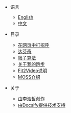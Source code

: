 - 语言
    - [English](README.md)
    - [中文](/zh-cn/README.md)

- 目录
    - [在网页中打招呼](zh-cn/greeting.md)
    - [达芬奇](zh-cn/davinci.md)
    - [筛子算法](zh-cn/winnowing.md)
    - [关于我的跑步](zh-cn/run.md)
    - [Fit2Video说明](zh-cn/fit2video.md)
    - [MOSS介绍](zh-cn/moss.md)

- 关于
    - [由李浩哲创作](https://www.haozheli.com)
    - [由Docsify提供技术支持](https://docsify.js.org)